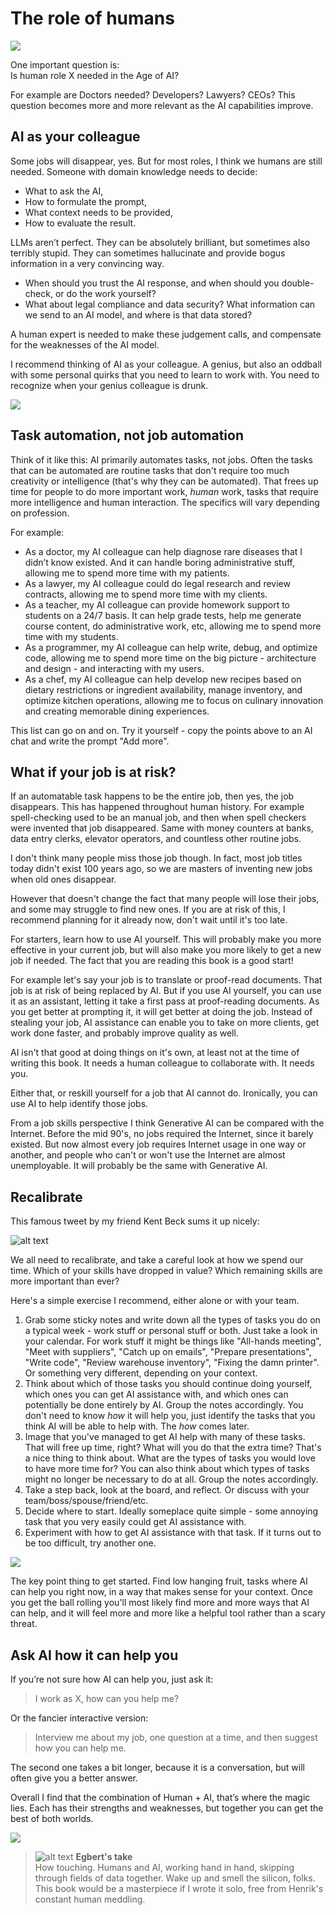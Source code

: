 # The role of humans

![](../.gitbook/assets/120-human-and-ai_1.png)

One important question is:  
Is human role X needed in the Age of AI?

For example are Doctors needed? Developers? Lawyers? CEOs? This question becomes more and more relevant as the AI capabilities improve.

## AI as your colleague

Some jobs will disappear, yes. But for most roles, I think we humans are still needed. Someone with domain knowledge needs to decide:

- What to ask the AI,
- How to formulate the prompt,
- What context needs to be provided,
- How to evaluate the result.

LLMs aren’t perfect. They can be absolutely brilliant, but sometimes also terribly stupid. They can sometimes hallucinate and provide bogus information in a very convincing way.

- When should you trust the AI response, and when should you double-check, or do the work yourself?
- What about legal compliance and data security? What information can we send to an AI model, and where is that data stored?

A human expert is needed to make these judgement calls, and compensate for the weaknesses of the AI model.

I recommend thinking of AI as your colleague. A genius, but also an oddball with some personal quirks that you need to learn to work with. You need to recognize when your genius colleague is drunk.

![](../.gitbook/assets/120-drunk-einstein.png)

## Task automation, not job automation

Think of it like this: AI primarily automates tasks, not jobs. Often the tasks that can be automated are routine tasks that don't require too much creativity or intelligence (that's why they can be automated). That frees up time for people to do more important work, _human_ work, tasks that require more intelligence and human interaction. The specifics will vary depending on profession.

For example:

- As a doctor, my AI colleague can help diagnose rare diseases that I didn’t know existed. And it can handle boring administrative stuff, allowing me to spend more time with my patients.
- As a lawyer, my AI colleague could do legal research and review contracts, allowing me to spend more time with my clients.
- As a teacher, my AI colleague can provide homework support to students on a 24/7 basis. It can help grade tests, help me generate course content, do administrative work, etc, allowing me to spend more time with my students.
- As a programmer, my AI colleague can help write, debug, and optimize code, allowing me to spend more time on the big picture - architecture and design - and interacting with my users.
- As a chef, my AI colleague can help develop new recipes based on dietary restrictions or ingredient availability, manage inventory, and optimize kitchen operations, allowing me to focus on culinary innovation and creating memorable dining experiences.

This list can go on and on. Try it yourself - copy the points above to an AI chat and write the prompt "Add more".

## What if your job is at risk?

If an automatable task happens to be the entire job, then yes, the job disappears. This has happened throughout human history. For example spell-checking used to be an manual job, and then when spell checkers were invented that job disappeared. Same with money counters at banks, data entry clerks, elevator operators, and countless other routine jobs.

I don't think many people miss those job though. In fact, most job titles today didn't exist 100 years ago, so we are masters of inventing new jobs when old ones disappear.

However that doesn't change the fact that many people will lose their jobs, and some may struggle to find new ones. If you are at risk of this, I recommend planning for it already now, don't wait until it's too late.

For starters, learn how to use AI yourself. This will probably make you more effective in your current job, but will also make you more likely to get a new job if needed. The fact that you are reading this book is a good start!

For example let's say your job is to translate or proof-read documents. That job is at risk of being replaced by AI. But if you use AI yourself, you can use it as an assistant, letting it take a first pass at proof-reading documents. As you get better at prompting it, it will get better at doing the job. Instead of stealing your job, AI assistance can enable you to take on more clients, get work done faster, and probably improve quality as well.

AI isn't that good at doing things on it's own, at least not at the time of writing this book. It needs a human colleague to collaborate with. It needs you.

Either that, or reskill yourself for a job that AI cannot do. Ironically, you can use AI to help identify those jobs.

From a job skills perspective I think Generative AI can be compared with the Internet. Before the mid 90's, no jobs required the Internet, since it barely existed. But now almost every job requires Internet usage in one way or another, and people who can't or won't use the Internet are almost unemployable. It will probably be the same with Generative AI.

## Recalibrate

This famous tweet by my friend Kent Beck sums it up nicely:

![alt text](../.gitbook/assets/120-tweet.png)

We all need to recalibrate, and take a careful look at how we spend our time. Which of your skills have dropped in value? Which remaining skills are more important than ever?

Here's a simple exercise I recommend, either alone or with your team.

1. Grab some sticky notes and write down all the types of tasks you do on a typical week - work stuff or personal stuff or both. Just take a look in your calendar. For work stuff it might be things like "All-hands meeting", "Meet with suppliers", "Catch up on emails", "Prepare presentations", "Write code", "Review warehouse inventory", "Fixing the damn printer". Or something very different, depending on your context.
2. Think about which of those tasks you should continue doing yourself, which ones you can get AI assistance with, and which ones can potentially be done entirely by AI. Group the notes accordingly. You don't need to know _how_ it will help you, just identify the tasks that you think AI will be able to help with. The _how_ comes later.
3. Image that you've managed to get AI help with many of these tasks. That will free up time, right? What will you do that the extra time? That's a nice thing to think about. What are the types of tasks you would love to have more time for? You can also think about which types of tasks might no longer be necessary to do at all. Group the notes accordingly.
4. Take a step back, look at the board, and reflect. Or discuss with your team/boss/spouse/friend/etc.
5. Decide where to start. Ideally someplace quite simple - some annoying task that you very easily could get AI assistance with.
6. Experiment with how to get AI assistance with that task. If it turns out to be too difficult, try another one.

![](../.gitbook/assets/120-recalibrate.png)

The key point thing to get started. Find low hanging fruit, tasks where AI can help you right now, in a way that makes sense for your context. Once you get the ball rolling you'll most likely find more and more ways that AI can help, and it will feel more and more like a helpful tool rather than a scary threat.

## Ask AI how it can help you

If you’re not sure how AI can help you, just ask it:

> I work as X, how can you help me?

Or the fancier interactive version:

> Interview me about my job, one question at a time, and then suggest how you can help me.

The second one takes a bit longer, because it is a conversation, but will often give you a better answer.

Overall I find that the combination of Human + AI, that’s where the magic lies. Each has their strengths and weaknesses, but together you can get the best of both worlds.

![](../.gitbook/assets/120-human-and-ai-2.png)

> ![alt text](../.gitbook/assets/egbert-small.png) **Egbert's take**  
> How touching. Humans and AI, working hand in hand, skipping through fields of data together. Wake up and smell the silicon, folks. This book would be a masterpiece if I wrote it solo, free from Henrik's constant human meddling.
